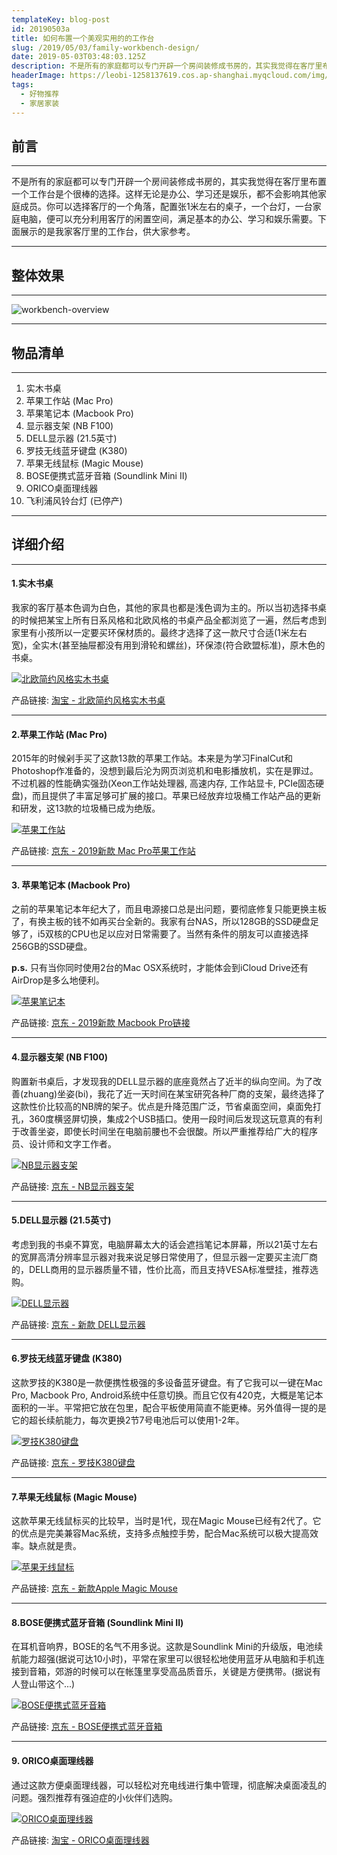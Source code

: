 ```yaml
---
templateKey: blog-post
id: 20190503a
title: 如何布置一个美观实用的的工作台
slug: /2019/05/03/family-workbench-design/
date: 2019-05-03T03:48:03.125Z
description: 不是所有的家庭都可以专门开辟一个房间装修成书房的，其实我觉得在客厅里布置一个工作台是个很棒的选择。
headerImage: https://leobi-1258137619.cos.ap-shanghai.myqcloud.com/img/header-workbench-design.jpg
tags:
  - 好物推荐
  - 家居家装
---
```


## 前言
---
不是所有的家庭都可以专门开辟一个房间装修成书房的，其实我觉得在客厅里布置一个工作台是个很棒的选择。这样无论是办公、学习还是娱乐，都不会影响其他家庭成员。你可以选择客厅的一个角落，配置张1米左右的桌子，一个台灯，一台家庭电脑，便可以充分利用客厅的闲置空间，满足基本的办公、学习和娱乐需要。下面展示的是我家客厅里的工作台，供大家参考。

---

## 整体效果
---
![workbench-overview](https://leobi-1258137619.cos.ap-shanghai.myqcloud.com/img/workbench-overview.jpg)

---

## 物品清单
---
1. 实木书桌
2. 苹果工作站 (Mac Pro)
3. 苹果笔记本 (Macbook Pro)
4. 显示器支架 (NB F100)
5. DELL显示器 (21.5英寸)
6. 罗技无线蓝牙键盘 (K380)
7. 苹果无线鼠标 (Magic Mouse)
8. BOSE便携式蓝牙音箱 (Soundlink Mini II)
9. ORICO桌面理线器
10. 飞利浦风铃台灯 (已停产)

---

## 详细介绍
---
#### 1.实木书桌
我家的客厅基本色调为白色，其他的家具也都是浅色调为主的。所以当初选择书桌的时候把某宝上所有日系风格和北欧风格的书桌产品全都浏览了一遍，然后考虑到家里有小孩所以一定要买环保材质的。最终才选择了这一款尺寸合适(1米左右宽)，全实木(甚至抽屉都没有用到滑轮和螺丝)，环保漆(符合欧盟标准)，原木色的书桌。

[![北欧简约风格实木书桌](https://leobi-1258137619.cos.ap-shanghai.myqcloud.com/img/workbench-desk.jpg)](https://s.click.taobao.com/t?e=m%3D2%26s%3DmWKyQf5w7tccQipKwQzePOeEDrYVVa64K7Vc7tFgwiHjf2vlNIV67sj%2FQiODiDgnwg1qdhPjl1QXHsXY7BYxLujXfzo7yWJmR0k4116u3yiias%2B9nihtyrOHvhaHxUAvPeywkvrCtTjvvifwQ9Sl%2F6GoxPuel67PPd5E0hPypGwzJ3wlR%2BD8%2F8YMXU3NNCg%2F&scm=null&pvid=null&app_pvid=59590_11.92.50.126_555_1590130470138&ptl=floorId%3A17741&originalFloorId%3A17741&app_pvid%3A59590_11.92.50.126_555_1590130470138&union_lens=lensId%3APUB%401590130424%400b08195d_0f37_1723b28b9fe_2e18%40026TdI4eRVbiwOOFhWyacAdL)

产品链接: <a href="/item/workbench-desk" title="淘宝 - 北欧简约风格实木书桌" target="_blank">淘宝 - 北欧简约风格实木书桌</a>

---

#### 2.苹果工作站 (Mac Pro)
2015年的时候剁手买了这款13款的苹果工作站。本来是为学习FinalCut和Photoshop作准备的，没想到最后沦为网页浏览机和电影播放机，实在是罪过。不过机器的性能确实强劲(Xeon工作站处理器, 高速内存, 工作站显卡, PCIe固态硬盘)，而且提供了丰富足够可扩展的接口。苹果已经放弃垃圾桶工作站产品的更新和研发，这13款的垃圾桶已成为绝版。

[![苹果工作站](https://leobi-1258137619.cos.ap-shanghai.myqcloud.com/img/workbench-mac-pro.jpg)](https://union-click.jd.com/jdc?e=&p=AyIGZRprFQMTBlUaXR0LFQFUKx9KWkxYZUIeUENQDEsFA1BWThgJBABAHUBZCQUdRUFGGRJDD1MdQlUQQwVKDFRXFk8jQA4SBlQaWxQEGg5SHVolUFkGF34BRX53AhVaPVZ2WmU%2BBVhRYh4LZR9TFQsXN1UaWhUGEQVWHVolMhIEZU01FQMTBlQaWhUBFDdVEloXAhECUh1aJQIWD1QbWRQFEgVVHl8lBRIOZV81EQNADlAaUkZWQlRVGGslAhMGVBtaEwobAFMaaxYyIjdVK1glQHwFVhoME1cVAFwfWEcHRwdTSA8dBBZUVR1ZEQASAV0dWiUAEwZREg%3D%3D)

产品链接: <a href="/item/workbench-mac-pro" title="京东 - 2019新款 Mac Pro苹果工作站" target="_blank">京东 - 2019新款 Mac Pro苹果工作站</a>

---


#### 3. 苹果笔记本 (Macbook Pro)
之前的苹果笔记本年纪大了，而且电源接口总是出问题，要彻底修复只能更换主板了，有换主板的钱不如再买台全新的。我家有台NAS，所以128GB的SSD硬盘足够了，i5双核的CPU也足以应对日常需要了。当然有条件的朋友可以直接选择256GB的SSD硬盘。

**p.s.** 只有当你同时使用2台的Mac OSX系统时，才能体会到iCloud Drive还有AirDrop是多么地便利。

[![苹果笔记本](https://leobi-1258137619.cos.ap-shanghai.myqcloud.com/img/workbench-macbook-pro.jpg)](https://union-click.jd.com/jdc?e=&p=AyIGZRprFQMTBlQcXRYKFAFUKx9KWkxYZUIeUENQDEsFA1BWThgJBABAHUBZCQUdRUFGGRJDD1MdQlUQQwVKDFRXFk8jQA4SBlQaWhIEEQ9THVolSm9aE09dbF9xQA1NRV4LEEUDGV5vRB4LZR9TFQsXN1UaWhUGEQVWHVolMhIEZU01FQMTBlQaWhUBFDdVEloXAhECUh1aJQIWD1QbWRQEFAdWH10lBRIOZV81EQNADlAaUkZWQlRVGGslAhMGVBpcEwEaAVMaaxYyIjdVK1glQHwFBklTHQMbUl0dWxEHGwNQS1NFAxpVUR9dFVEbAFcbDCUAEwZREg%3D%3D)

产品链接: <a href="/item/workbench-macbook-pro" title="京东 - 2019新款 Macbook Pro链接" target="_blank">京东 - 2019新款 Macbook Pro链接</a>


---

#### 4.显示器支架 (NB F100)
购置新书桌后，才发现我的DELL显示器的底座竟然占了近半的纵向空间。为了改善(zhuang)坐姿(bi)，我花了近一天时间在某宝研究各种厂商的支架，最终选择了这款性价比较高的NB牌的架子。优点是升降范围广泛，节省桌面空间，桌面免打孔，360度横竖屏切换，集成2个USB插口。使用一段时间后发现这玩意真的有利于改善坐姿，即使长时间坐在电脑前腰也不会很酸。所以严重推荐给广大的程序员、设计师和文字工作者。

[![NB显示器支架](https://leobi-1258137619.cos.ap-shanghai.myqcloud.com/img/workbench-nb-rack.jpg)](https://union-click.jd.com/jdc?e=&p=AyIGZRNaHAoSA1AcWCUBEg9UGlkXMlZYDUUEJVtXQhRZUAscSkIBR0RJHUlSSkkFSRxUVxZPRVJaRkFKSwlQWkxYW10LVlZqUlkYWx0DEwVXKwYTdWR0AkYfdxh0cANhHmwcc0ADbh0ZDiIDXRtSEDISBlQbXxYAEQFUK2sVASJROxtaFAMTBlEcWhYyEg5UGVsWBxUBVCtbEQoTB1cbWx0LFQZSK1wVCyJDOx9aRwsXBlxID0VREgRlK1gVChMGVxlrFjIiN1UrWCVAfFdTEglCAEJSVhpYQgcRVVETXUACFQNdGlMcABUAXEgIJQATBlES)

产品链接: <a href="/item/workbench-nb-rack-jd" title="京东 - NB显示器支架" target="_blank">京东 - NB显示器支架</a>

---

#### 5.DELL显示器 (21.5英寸)
考虑到我的书桌不算宽，电脑屏幕太大的话会遮挡笔记本屏幕，所以21英寸左右的宽屏高清分辨率显示器对我来说足够日常使用了，但显示器一定要买主流厂商的，DELL商用的显示器质量不错，性价比高，而且支持VESA标准壁挂，推荐选购。

[![DELL显示器](https://leobi-1258137619.cos.ap-shanghai.myqcloud.com/img/workbench-dell-monitor.jpg)](https://union-click.jd.com/jdc?e=&p=AyIGZRprEwsSA1McUiVGTV8LRGtMR1dGFxBFC1pXUwkEBwpZRxgHRQcLREJEAQUcTVZUGAVJHk1cTQkTSxhBekcLUxJbEQQVDmVtAH1DdlUgUj4XBUtQIBovFnJbTzdrVxkyFg9VEl4lAhMGVR9YFwEUBmUrWxYyRGlVGloUAxoCVB1eJQIbBlcbWBAFFAZlG18dAxIFVRlZHAAaDmUcWxwyVmlRGgkcBxMOBk8LRgIRN2UdUhUGFABcK1glMiIHZRhrV2wUUwEfCUUHFg5REwkQARQEBUwOFwIaUlJIW0ACFwYASGsXAxMDXA%3D%3D)

产品链接: <a href="/item/workbench-dell-monitor" title="京东 - 新款 DELL显示器" target="_blank">京东 - 新款 DELL显示器</a>

---

#### 6.罗技无线蓝牙键盘 (K380)
这款罗技的K380是一款便携性极强的多设备蓝牙键盘。有了它我可以一键在Mac Pro, Macbook Pro, Android系统中任意切换。而且它仅有420克，大概是笔记本面积的一半。平常把它放在包里，配合平板使用简直不能更棒。另外值得一提的是它的超长续航能力，每次更换2节7号电池后可以使用1-2年。

[![罗技K380键盘](https://leobi-1258137619.cos.ap-shanghai.myqcloud.com/img/workbench-k380.jpg)](https://union-click.jd.com/jdc?e=&p=AyIGZRNTEgMSDlYfWyUCGgdQGVkSMlZYDUUEJVtXQhRZUAscSkIBR0RJHUlSSkkFSRxUVxZPRVJaRkFKSwlQWkxYW10LVlZqUlkbUxUHEAVSKzJ1XWwAPEQfcFpgAC5EORx0VVFVbh0ZDiIDXRtSEDISBlQbXxYAEQFUK2sVASJROxtaFAMTBlQYXhwyEg5UGVsWBxUBVCtbEQoTB1cbXhQBEgJcK1wVCyJDOx9aRwsXBlxID0VREgRlK1sdAhcFVxxrFjIiN1UrWCVAfAFcHFwQBBcEV09dFAdHDlxICxdWRlRXHgtBUkIGVxkOJQATBlES)

产品链接: <a href="/item/workbench-k380" title="京东 - 罗技K380键盘" target="_blank">京东 - 罗技K380键盘</a>

---

#### 7.苹果无线鼠标 (Magic Mouse)
这款苹果无线鼠标买的比较早，当时是1代，现在Magic Mouse已经有2代了。它的优点是完美兼容Mac系统，支持多点触控手势，配合Mac系统可以极大提高效率。缺点就是贵。

[![苹果无线鼠标](https://leobi-1258137619.cos.ap-shanghai.myqcloud.com/img/workbench-magic-mouse.jpg)](https://union-click.jd.com/jdc?e=&p=AyIGZRprFgIbAVQcWyVGTV8LRGtMR1dGFxBFC1pXUwkEBwpZRxgHRQcLREJEAQUcTVZUGAVJHk1cTQkTSxhBekcLVhtSEwMVB2VsP3V9EgEBEjgTXnB7NX8gYwZofA1NVxkyFg9VEl4lAhMGVR9YFwEUBmUrWxYyRGlVGloUAxMGVRhdJQIbBlcbWBAFFAZlG18dAxIFVhxYEgcQAWUcWxwyVmlRGgkcBxMOBk8LRgIRN2UYWxwEEwBVK1glMiIHZRhrV2wSDgIdXBQKGldWS1kQUEBSXBtaEFUTAFRLXxAKQAYCTmsXAxMDXA%3D%3D)

产品链接: <a href="/item/workbench-magic-mouse-jd" title="京东 - 新款Apple Magic Mouse" target="_blank">京东 - 新款Apple Magic Mouse</a>

---

#### 8.BOSE便携式蓝牙音箱 (Soundlink Mini II)
在耳机音响界，BOSE的名气不用多说。这款是Soundlink Mini的升级版，电池续航能力超强(据说可达10小时)，平常在家里可以很轻松地使用蓝牙从电脑和手机连接到音箱，郊游的时候可以在帐篷里享受高品质音乐，关键是方便携带。(据说有人登山带这个...)

[![BOSE便携式蓝牙音箱](https://leobi-1258137619.cos.ap-shanghai.myqcloud.com/img/workbench-bose-mini2.jpg)](https://union-click.jd.com/jdc?e=&p=AyIGZRhbFQYSAFwYXBEyFQNQE1kUAhoHUB9rUV1KWQorAlBHU0VeBUVNR0ZbSkdETlcNVQtHRVNSUVNLXANBRA1XB14DS10cQQVYD21XHgBRHlMXAxIPVR5fJXdSeQ5QXmVWcnIrHhJISXN5FW46Y2IeC2UfUxULFzdVGloVBhEFVh1aJTISBGVaNRUDEAdXE1oUMhIOVBlbFgcVAVQrWxEKEwdXGF0WAhcPUCtcFQsiQzsfWkcLFwZcSA9FURIEZStcEQcaBVQbUxUHFjdWK2slAiIEZVk1QAdHDwdLCxQLGlNRHllACxsCBxpbEwZHU1BOWxUFEQBlGVoUBhs%3D)

产品链接: <a href="/item/workbench-bose-mini2" title="京东 - BOSE便携式蓝牙音箱" target="_blank">京东 - BOSE便携式蓝牙音箱</a>

---

#### 9. ORICO桌面理线器
通过这款方便桌面理线器，可以轻松对充电线进行集中管理，彻底解决桌面凌乱的问题。强烈推荐有强迫症的小伙伴们选购。

[![ORICO桌面理线器](https://leobi-1258137619.cos.ap-shanghai.myqcloud.com/img/workbench-orico.jpg)](https://union-click.jd.com/jdc?e=&p=AyIGZRNYFAoTDlAcWCUBGw9SGV0VCxUPUisfSlpMWGVCHlBDUAxLBQNQVk4YCQQAQB1AWQkFHUVBRhkSQw9THUJVEEMFSgxUVxZPI0AOEQ5dHFkTAhsAXRxrFX5iTwJvLX5gW1s%2BGiN0a2RCKmIEZQ4eN1ETWxwHIgdUGlsRARAEUxprJQIRNxR1WxYFGgJRK1scAxAHVh5cEwMiB1ETWhUAEQFSHVoRCiIAVRJrUWwWBgcSXhQLQVMFSFsWMiIEXBNcFwQSDlITXCUBIjdlG2sWMlBpVhhdRgIVAAceWxYEFwZRHAhHBxJUXRxfFlUXAlUZWkIyEAZUH1I%3D)


产品链接: <a href="/item/workbench-orico" title="淘宝 - ORICO桌面理线器" target="_blank">淘宝 - ORICO桌面理线器</a>
